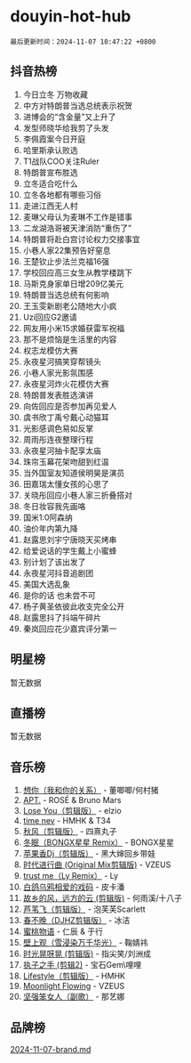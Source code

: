 # douyin-hot-hub

`最后更新时间：2024-11-07 10:47:22 +0800`

## 抖音热榜

1. 今日立冬 万物收藏
1. 中方对特朗普当选总统表示祝贺
1. 进博会的“含金量”又上升了
1. 发型师晓华给我剪了头发
1. 李佩霞案今日开庭
1. 哈里斯承认败选
1. T1战队COO关注Ruler
1. 特朗普宣布胜选
1. 立冬适合吃什么
1. 立冬各地都有哪些习俗
1. 走进江西无人村
1. 麦琳父母认为麦琳不工作是错事
1. 二龙湖浩哥被天津消防“重伤了”
1. 特朗普将赴白宫讨论权力交接事宜
1. 小巷人家22集预告好窒息
1. 王楚钦止步法兰克福16强
1. 学校回应高三女生从教学楼跳下
1. 马斯克身家单日增209亿美元
1. 特朗普当选总统有何影响
1. 王玉雯新剧老公随地大小疯
1. Uzi回应G2邀请
1. 网友用小米15求婚获雷军祝福
1. 那不是烦恼是生活里的内容
1. 权志龙模仿大赛
1. 永夜星河搞笑穿帮镜头
1. 小巷人家光影氛围感
1. 永夜星河炸火花模仿大赛
1. 特朗普发表胜选演讲
1. 向佐回应是否参加再见爱人
1. 虞书欣丁禹兮戴心动猫耳
1. 光影感调色易如反掌
1. 周雨彤连夜整理行程
1. 永夜星河抽卡配享太庙
1. 珠帘玉幕花架吻甜到红温
1. 当外国室友知道侯明昊是演员
1. 田嘉瑞太懂女孩的心思了
1. 关晓彤回应小巷人家三折叠搭对
1. 冬日妆容我先画咯
1. 国米1:0阿森纳
1. 油价年内第九降
1. 赵露思刘宇宁唐晓天买烤串
1. 给爱说话的学生戴上小蜜蜂
1. 别计划了该出发了
1. 永夜星河抖音追剧团
1. 美国大选乱象
1. 是你的话 也未尝不可
1. 杨子黄圣依彼此收支完全公开
1. 赵露思抖了抖端午碎片
1. 秦岚回应花少嘉宾评分第一

## 明星榜

暂无数据

## 直播榜

暂无数据

## 音乐榜

1. [想你（我和你的关系）](https://sf5-hl-cdn-tos.douyinstatic.com/obj/tos-cn-ve-2774/o8QxhcOBDYYX0zqKCjFVQXZ3RBffnRBQEogitG) - 董唧唧/何村猪
1. [APT.](https://sf5-hl-cdn-tos.douyinstatic.com/obj/tos-cn-ve-2774/oUIcRnUtZBV1JgZtxIMCAiiBSVBSEEOCFfkeMQ) - ROSÉ & Bruno Mars
1. [Lose You（剪辑版）](https://sf5-hl-cdn-tos.douyinstatic.com/obj/tos-cn-ve-2774/og9yxQxAWI86iBNr9ojBFMoWTIvDZZb8HwiGY) - elzio
1. [time nev](https://sf5-hl-cdn-tos.douyinstatic.com/obj/tos-cn-ve-2774/oc6aICzpzBCWrhCvDVi2AZmQLt0gIBxfMEfd6i) - HMHK & T34
1. [秋风（剪辑版）](https://sf3-cdn-tos.douyinstatic.com/obj/tos-cn-ve-2774/ocGaU84LfAfzMd2wbXdQFpCGhBiXg82JNMRRie) - 四熹丸子
1. [冬眠（BONGX星星 Remix）](https://sf5-hl-cdn-tos.douyinstatic.com/obj/tos-cn-ve-2774/oMCfFFoE3LwQ7agAgOIG4ieExqkeAsxNBEkLdz) - BONGX星星
1. [苹果香Dj（剪辑版）](https://sf3-cdn-tos.douyinstatic.com/obj/tos-cn-ve-2774/oEeIEQbYGAOspCTRAIeYF4Ok8LgZ8NBaRe4ztR) - 黑大婶回乡带娃
1. [时代进行曲 (Original Mix剪辑版)](https://sf5-hl-cdn-tos.douyinstatic.com/obj/tos-cn-ve-2774/oYrssziLdrtiW6cKABM8n5Vfc2xwXiIBInoAkn) - VZEUS
1. [trust me（Ly Remix）](https://sf5-hl-cdn-tos.douyinstatic.com/obj/tos-cn-ve-2774/oUo1M8fz5AfmMSExABQQKFE0eCMWgsiccfqrMA) - Ly
1. [白鸽乌鸦相爱的戏码](https://sf3-cdn-tos.douyinstatic.com/obj/tos-cn-ve-2774/oMVVEf6eDAOmFtNtCsEqKpIorBDM8Nkg6TZRqC) - 皮卡潘
1. [故乡的风，远方的云 (剪辑版)](https://sf5-hl-cdn-tos.douyinstatic.com/obj/tos-cn-ve-2774/ooPEdiZMrAAWisczq1WXoZYGU6GxII2UUBvYI) - 何雨溪/十八子
1. [芦苇飞（剪辑版）](https://sf3-cdn-tos.douyinstatic.com/obj/tos-cn-ve-2774/ok3IaChjEFFoK3FAMzXDEgfpeE6Al3Nv2BnfCW) - 泡芙芙Scarlett
1. [春不晚（DJHZ剪辑版）](https://sf3-cdn-tos.douyinstatic.com/obj/tos-cn-ve-2774/osEZa7YZ6wNo9QDABgfGFaCQKRQTNafsBJDnKt) - 冰洁
1. [蜜桃物语](https://sf6-cdn-tos.douyinstatic.com/obj/tos-cn-ve-2774/oIhOSCZtIACtYU4XQkngiW9kCBfVD1Fz9IYeqL) - 仁辰 & 于行
1. [壁上观（雪浸染万千华光）](https://sf5-hl-cdn-tos.douyinstatic.com/obj/tos-cn-ve-2774/ocIizBMxWi8vA8UdAMIYdYCjgBB5Z3WZWxrvY) - 鞠婧祎
1. [时光晃呀晃 (剪辑版)](https://sf3-cdn-tos.douyinstatic.com/obj/tos-cn-ve-2774/o8ACeQem3gwI1x3GIYGAfKG0LJebKFRJDwRwyW) - 指尖笑/刘洲成
1. [执子之手 (剪辑2)](https://sf5-hl-cdn-tos.douyinstatic.com/obj/tos-cn-ve-2774/oUoZLQjCc31XzqsBnBQUNgeKtYPBcgbFDwtfcu) - 宝石Gem\哩哩
1. [Lifestyle（剪辑版）](https://sf5-hl-cdn-tos.douyinstatic.com/obj/tos-cn-ve-2774/owfqGgjwG3V5lCLaAIezFMeg3LtuKNBaZKgzPV) - HMHK
1. [Moonlight Flowing](https://sf5-hl-cdn-tos.douyinstatic.com/obj/tos-cn-ve-2774/oopZsCtRnQgOhEYmv9FfBBgwmeaQmWQQZED9tN) - VZEUS
1. [坚强笨女人（副歌）](https://sf5-hl-cdn-tos.douyinstatic.com/obj/tos-cn-ve-2774/ospNInQiZvGWyBVg5zkNsAMct5uJIg1CrZiPL) - 那艺娜

## 品牌榜

[2024-11-07-brand.md](2024-11-07-brand.md)
